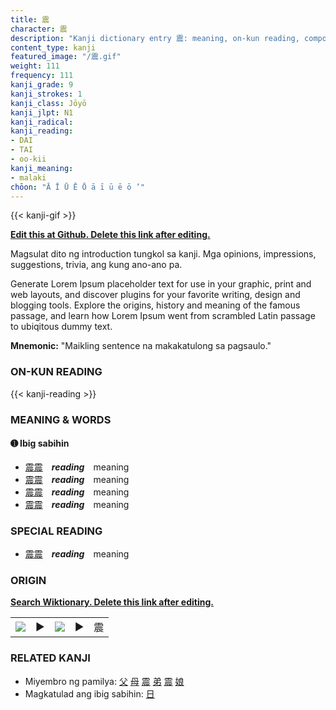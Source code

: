 ```yaml
---
title: 震
character: 震
description: "Kanji dictionary entry 震: meaning, on-kun reading, compounds, origin, related kanji"
content_type: kanji
featured_image: "/震.gif"
weight: 111
frequency: 111
kanji_grade: 9
kanji_strokes: 1
kanji_class: Jōyō
kanji_jlpt: N1
kanji_radical: 
kanji_reading: 
- DAI
- TAI
- oo-kii
kanji_meaning:
- malaki
chōon: "Ā Ī Ū Ē Ō ā ī ū ē ō ’"
---
```

[//]: # (Don't edit the line below. Kanji animated GIF code is automatically generated.)
{{< kanji-gif >}}

[//]: # (Edit below this line.)

**[Edit this at Github. Delete this link after editing.](https://github.com/tim0g/tim/tree/main/content/kanji/震/index.md)**

Magsulat dito ng introduction tungkol sa kanji. Mga opinions, impressions, suggestions, trivia, ang kung ano-ano pa.

Generate Lorem Ipsum placeholder text for use in your graphic, print and web layouts, and discover plugins for your favorite writing, design and blogging tools. Explore the origins, history and meaning of the famous passage, and learn how Lorem Ipsum went from scrambled Latin passage to ubiqitous dummy text.
 
**Mnemonic:** "Maikling sentence na makakatulong sa pagsaulo."

### ON-KUN READING

[//]: # (Don't edit the line below. ON-KUN READING code is automatically generated.)
{{< kanji-reading >}}

### MEANING & WORDS

#### ➊ **Ibig sabihin**
  - [震](../震)[震](../震)　***reading***　meaning
  - [震](../震)[震](../震)　***reading***　meaning
  - [震](../震)[震](../震)　***reading***　meaning
  - [震](../震)[震](../震)　***reading***　meaning

### SPECIAL READING
  - [震](../震)[震](../震)　***reading***　meaning

### ORIGIN

**[Search Wiktionary. Delete this link after editing.](https://wiktionary.org/wiki/震)**
<table class="kanji-table"><tr><td>
<img src="60px-震-bronze.svg.png">
</td><td>▶</td><td>
<img src="60px-震-oracle.svg.png">
</td><td>▶</td>
<td class="kanji-origin">震</td>
</tr></table>

### RELATED KANJI
- Miyembro ng pamilya: [父](../父) [母](../母) [震](../震) [弟](../弟) [震](../震) [娘](../娘)
- Magkatulad ang ibig sabihin: [日](../日)
